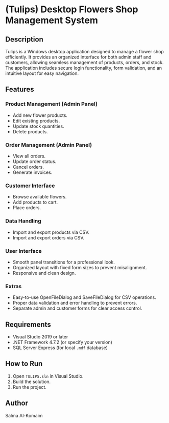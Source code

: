 # (Tulips) Desktop Flowers Shop Management System

## Description
Tulips is a Windows desktop application designed to manage a flower shop efficiently. It provides an organized interface for both admin staff and customers, allowing seamless management of products, orders, and stock. The application includes secure login functionality, form validation, and an intuitive layout for easy navigation.

## Features

### Product Management (Admin Panel)
- Add new flower products.
- Edit existing products.
- Update stock quantities.
- Delete products.

### Order Management (Admin Panel)
- View all orders.
- Update order status.
- Cancel orders.
- Generate invoices.

### Customer Interface
- Browse available flowers.
- Add products to cart.
- Place orders.

### Data Handling
- Import and export products via CSV.
- Import and export orders via CSV.

### User Interface
- Smooth panel transitions for a professional look.
- Organized layout with fixed form sizes to prevent misalignment.
- Responsive and clean design.

### Extras
- Easy-to-use OpenFileDialog and SaveFileDialog for CSV operations.
- Proper data validation and error handling to prevent errors.
- Separate admin and customer forms for clear access control.

## Requirements
- Visual Studio 2019 or later
- .NET Framework 4.7.2 (or specify your version)
- SQL Server Express (for local `.mdf` database)

## How to Run
1. Open `TULIPS.sln` in Visual Studio.
2. Build the solution.
3. Run the project.

## Author
Salma Al-Komaim
